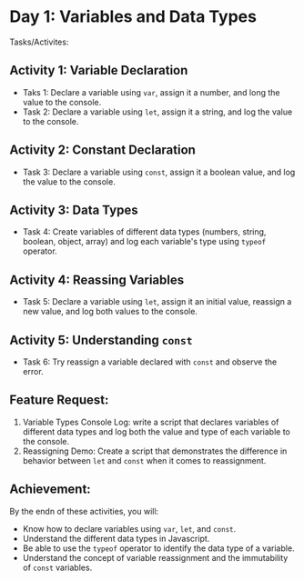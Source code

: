 # Day 1: Variables and Data Types
Tasks/Activites: 

## Activity 1: Variable Declaration
 - Taks 1: Declare a variable using `var`, assign it a number, and long the value to the console.
 - Task 2: Declare a variable using `let`, assign it a string, and log the value to the console. 

## Activity 2: Constant Declaration
 - Task 3: Declare a variable using `const`, assign it a boolean value, and log the value to the console. 

## Activity 3: Data Types
 - Task 4: Create variables of different data types (numbers, string, boolean, object, array) and log each variable's type using `typeof` operator. 

## Activity 4: Reassing Variables
 - Task 5: Declare a variable using `let`, assign it an initial value, reassign a new value, and log both values to the console. 

## Activity 5: Understanding `const`
 - Task 6: Try reassign a variable declared with `const` and observe the error. 

## Feature Request: 
 1. Variable Types Console Log: write a script that declares variables of different data types and log both the value and type of each variable to the console. 
 2. Reassigning Demo: Create a script that demonstrates the difference in behavior between `let` and `const` when it comes to reassignment.

## Achievement: 
By the endn of these activities, you will: 
 - Know how to declare variables using `var`, `let`, and `const`.
 - Understand the different data types in Javascript. 
 - Be able to use the `typeof` operator to identify the data type of a variable. 
 - Understand the concept of variable reassignment and the immutability of `const` variables. 
 
